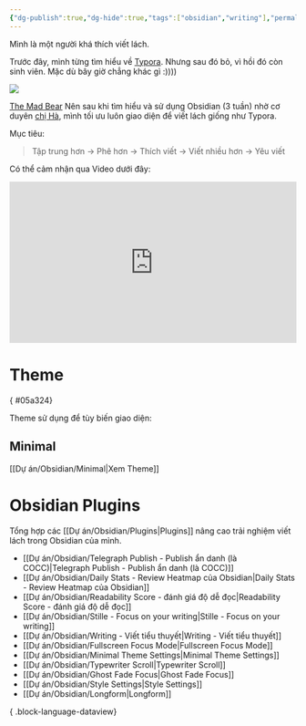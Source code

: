 ```yaml
---
{"dg-publish":true,"dg-hide":true,"tags":["obsidian","writing"],"permalink":"/du-an/obsidian/danh-cho-writers/","hide":true,"dgPassFrontmatter":true}
---
```


Mình là một người khá thích viết lách.

Trước đây, mình từng tìm hiểu về [Typora](https://typora.io/). Nhưng sau đó bỏ, vì hồi đó còn sinh viên. Mặc dù bây giờ chẳng khác gì :))))

![](https://i.imgur.com/u7GCGKi.png)

[The Mad Bear](https://themadbear.com/du-an/obsidian/danh-cho-writers/)
Nên sau khi tìm hiểu và sử dụng Obsidian (3 tuần) nhờ cơ duyên [chị Hà](https://www.facebook.com/hahtd3), mình tối ưu luôn giao diện để viết lách giống như Typora.

Mục tiêu:

> Tập trung hơn → Phê hơn → Thích viết → Viết nhiều hơn → Yêu viết

Có thể cảm nhận qua Video dưới đây:

<div style="position: relative; padding-bottom: 56.25%; height: 0; overflow: hidden;">
  <iframe 
    src="https://www.youtube.com/embed/0Qjp7x9MAXs" 
    title="YouTube video player" 
    frameborder="0" 
    allow="accelerometer; autoplay; clipboard-write; encrypted-media; gyroscope; picture-in-picture; web-share" 
    allowfullscreen 
    style="position: absolute; top: 0; left: 0; width: 100%; height: 100%;"
  ></iframe>
</div>


# Theme
{ #05a324}


Theme sử dụng để tùy biến giao diện:

## Minimal
[[Dự án/Obsidian/Minimal\|Xem Theme]]

# Obsidian Plugins

Tổng hợp các [[Dự án/Obsidian/Plugins\|Plugins]] nâng cao trải nghiệm viết lách trong Obsidian của mình.

- [[Dự án/Obsidian/Telegraph Publish - Publish ẩn danh (là COCC)\|Telegraph Publish - Publish ẩn danh (là COCC)]]
- [[Dự án/Obsidian/Daily Stats - Review Heatmap của Obsidian\|Daily Stats - Review Heatmap của Obsidian]]
- [[Dự án/Obsidian/Readability Score - đánh giá độ dễ đọc\|Readability Score - đánh giá độ dễ đọc]]
- [[Dự án/Obsidian/Stille - Focus on your writing\|Stille - Focus on your writing]]
- [[Dự án/Obsidian/Writing - Viết tiểu thuyết\|Writing - Viết tiểu thuyết]]
- [[Dự án/Obsidian/Fullscreen Focus Mode\|Fullscreen Focus Mode]]
- [[Dự án/Obsidian/Minimal Theme Settings\|Minimal Theme Settings]]
- [[Dự án/Obsidian/Typewriter Scroll\|Typewriter Scroll]]
- [[Dự án/Obsidian/Ghost Fade Focus\|Ghost Fade Focus]]
- [[Dự án/Obsidian/Style Settings\|Style Settings]]
- [[Dự án/Obsidian/Longform\|Longform]]

{ .block-language-dataview}



